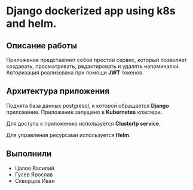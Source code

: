 # Django dockerized app using k8s and helm.

## Описание работы
Приложение представляет собой простой сервис,
который позволяет создавать, просматривать, редактировать и удалять напоминалки.
Авторизация реализована при помощи **JWT** токенов.


## Архитектура приложения
Поднята база данных postgresql, к которой обращается **Django** приложение.
Приложение запущено в **Kubernetes** кластере. 

Для доступа к приложению используется **ClusterIp service**.

Для управления ресурсами используется **Helm**.

## Выполнили
* Цалов Василий
* Гусев Ярослав
* Скворцов Иван